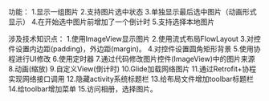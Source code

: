 功能：
1.显示一组图片
2.支持图片选中状态
3.单独显示最后选中图片（动画形式显示）
4.在开始选中图片前增加了一个倒计时
5.支持选择本地图片

涉及技术知识点：
1.使用ImageView显示图片
2.使用流式布局FlowLayout
3.对控件设置内边距(padding)，外边距(margin)。
4.对控件设置圆角矩形背景
5.使用协程进行UI修改
6.使用定时器
7.通过代码修改图片控件(ImageView)中的图片来源
8.动画(缩放)
9.自定义View(倒计时)
10.Glide加载网络图片
11.通过Retrofit+协程实现网络接口调用
12.隐藏activity系统标题栏
13.给布局文件增加toolbar标题栏
14.给toolbar增加菜单
15.访问相册，选择图片。